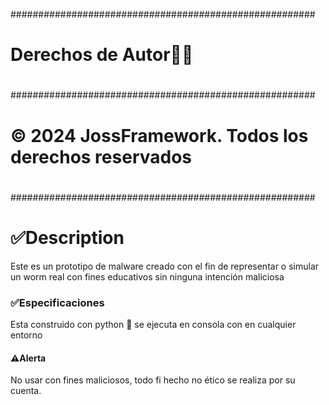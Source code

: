 #######################################################
#                                                     #
#               Derechos de Autor👾🐍                #
#                                                     #
#######################################################
#                                                     #
#  © 2024 JossFramework. Todos los derechos reservados #
#                                                     #
#######################################################

<h1>✅Description </h1>
Este es un prototipo de malware creado con el fin de representar o simular un worm real con fines educativos sin ninguna intención maliciosa 

<h3>✅Especificaciones</h3>
Esta construido con python 🐍 se ejecuta en consola con en cualquier entorno 

<h4>⚠️Alerta</h4>
No usar con fines maliciosos, todo fi hecho no ético se realiza por su cuenta.
